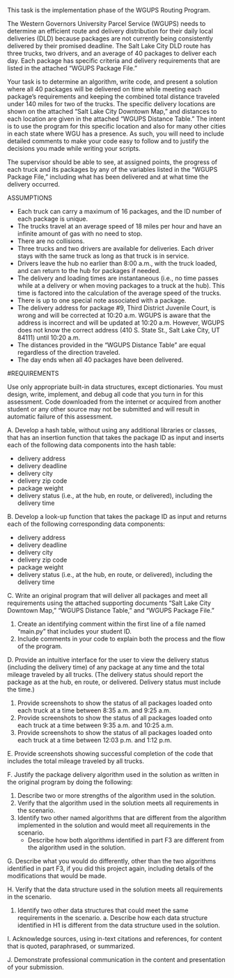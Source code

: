 This task is the implementation phase of the WGUPS Routing Program.

The Western Governors University Parcel Service (WGUPS) needs to determine an efficient route and delivery distribution for their daily local deliveries (DLD) because packages are not currently being consistently delivered by their promised deadline. The Salt Lake City DLD route has three trucks, two drivers, and an average of 40 packages to deliver each day. Each package has specific criteria and delivery requirements that are listed in the attached “WGUPS Package File.”

Your task is to determine an algorithm, write code, and present a solution where all 40 packages will be delivered on time while meeting each package’s requirements and keeping the combined total distance traveled under 140 miles for two of the trucks. The specific delivery locations are shown on the attached “Salt Lake City Downtown Map,” and distances to each location are given in the attached “WGUPS Distance Table.” The intent is to use the program for this specific location and also for many other cities in each state where WGU has a presence. As such, you will need to include detailed comments to make your code easy to follow and to justify the decisions you made while writing your scripts.

The supervisor should be able to see, at assigned points, the progress of each truck and its packages by any of the variables listed in the “WGUPS Package File,” including what has been delivered and at what time the delivery occurred.

ASSUMPTIONS
* Each truck can carry a maximum of 16 packages, and the ID number of each package is unique.
* The trucks travel at an average speed of 18 miles per hour and have an infinite amount of gas with no need to stop.
* There are no collisions.
* Three trucks and two drivers are available for deliveries. Each driver stays with the same truck as long as that truck is in service.
* Drivers leave the hub no earlier than 8:00 a.m., with the truck loaded, and can return to the hub for packages if needed.
* The delivery and loading times are instantaneous (i.e., no time passes while at a delivery or when moving packages to a truck at the hub). This time is factored into the calculation of the average speed of the trucks.
* There is up to one special note associated with a package.
* The delivery address for package #9, Third District Juvenile Court, is wrong and will be corrected at 10:20 a.m. WGUPS is aware that the address is incorrect and will be updated at 10:20 a.m. However, WGUPS does not know the correct address (410 S. State St., Salt Lake City, UT 84111) until 10:20 a.m.
* The distances provided in the “WGUPS Distance Table” are equal regardless of the direction traveled.
* The day ends when all 40 packages have been delivered.

#REQUIREMENTS

Use only appropriate built-in data structures, except dictionaries. You must design, write, implement, and debug all code that you turn in for this assessment. Code downloaded from the internet or acquired from another student or any other source may not be submitted and will result in automatic failure of this assessment.

A. Develop a hash table, without using any additional libraries or classes, that has an insertion function that takes the package ID as input and inserts each of the following data components into the hash table:
* delivery address
* delivery deadline
* delivery city
* delivery zip code
* package weight
* delivery status (i.e., at the hub, en route, or delivered), including the delivery time


B. Develop a look-up function that takes the package ID as input and returns each of the following corresponding data components:
* delivery address
* delivery deadline
* delivery city
* delivery zip code
* package weight
* delivery status (i.e., at the hub, en route, or delivered), including the delivery time


C.  Write an original program that will deliver all packages and meet all requirements using the attached supporting documents “Salt Lake City Downtown Map,” “WGUPS Distance Table,” and “WGUPS Package File.”
1. Create an identifying comment within the first line of a file named “main.py” that includes your student ID.
2. Include comments in your code to explain both the process and the flow of the program.

D. Provide an intuitive interface for the user to view the delivery status (including the delivery time) of any package at any time and the total mileage traveled by all trucks. (The delivery status should report the package as at the hub, en route, or delivered. Delivery status must include the time.)
1. Provide screenshots to show the status of all packages loaded onto each truck at a time between 8:35 a.m. and 9:25 a.m.
2. Provide screenshots to show the status of all packages loaded onto each truck at a time between 9:35 a.m. and 10:25 a.m.
3. Provide screenshots to show the status of all packages loaded onto each truck at a time between 12:03 p.m. and 1:12 p.m.

E. Provide screenshots showing successful completion of the code that includes the total mileage traveled by all trucks.

F. Justify the package delivery algorithm used in the solution as written in the original program by doing the following:
1. Describe two or more strengths of the algorithm used in the solution.
2. Verify that the algorithm used in the solution meets all requirements in the scenario.
3. Identify two other named algorithms that are different from the algorithm implemented in the solution and would meet all requirements in the scenario.
    * Describe how both algorithms identified in part F3 are different from the algorithm used in the solution.

G. Describe what you would do differently, other than the two algorithms identified in part F3, if you did this project again, including details of the modifications that would be made.

H. Verify that the data structure used in the solution meets all requirements in the scenario.
1. Identify two other data structures that could meet the same requirements in the scenario.
a. Describe how each data structure identified in H1 is different from the data structure used in the solution.

I. Acknowledge sources, using in-text citations and references, for content that is quoted, paraphrased, or summarized.

J. Demonstrate professional communication in the content and presentation of your submission.